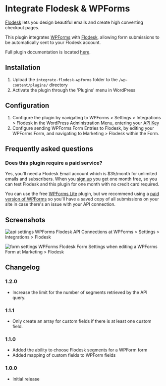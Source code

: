 # Integrate Flodesk & WPForms

[Flodesk](https://flodesk.com/c/63SZN2) lets you design beautiful emails and create high converting checkout pages.

This plugin integrates [WPForms](https://cultivatewp.com/go/wpforms/) with [Flodesk](https://flodesk.com/c/63SZN2), allowing form submissions to be automatically sent to your Flodesk account.

Full plugin documentation is located [here](https://cultivatewp.com/our-plugins/integrate-flodesk-wpforms).

## Installation

1. Upload the `integrate-flodesk-wpforms` folder to the `/wp-content/plugins/` directory
2. Activate the plugin through the 'Plugins' menu in WordPress

## Configuration

1. Configure the plugin by navigating to WPForms > Settings > Integrations > Flodesk in the WordPress Administration Menu, entering your [API Key](https://app.flodesk.com/account/integration/api)
2. Configure sending WPForms Form Entries to Flodesk, by editing your WPForms Form, and navigating to Marketing > Flodesk within the Form.

## Frequently asked questions

### Does this plugin require a paid service?

Yes, you'll need a Flodesk Email account which is $35/month for unlimited emails and subscribers. When you [sign up](https://flodesk.com/c/63SZN2) you get one month free, so you can test Flodesk and this plugin for one month with no credit card required.

You can use the free [WPForms Lite](https://wordpress.org/plugins/wpforms-lite/) plugin, but we recommend using a [paid version of WPForms](https://cultivatewp.com/go/wpforms/) so you'll have a saved copy of all submissions on your site in case there's an issue with your API connection.

## Screenshots

![api settings](https://p198.p4.n0.cdn.getcloudapp.com/items/6quJGvGg/e7532d5d-8d27-4318-8953-9cc72748600a.jpg?source=viewer&v=1f2e102c74c04433f77e0e0e527cbe06)
WPForms Flodesk API Connections at WPForms > Settings > Integrations > Flodesk

![form settings](https://p198.p4.n0.cdn.getcloudapp.com/items/wbuLQ8Ln/07ea331a-b157-4fd8-8867-c1356cc4bb68.jpg?source=viewer&v=cf5c86d94ef1281689ff8c0471352c82)
WPForms Flodesk Form Settings when editing a WPForms Form at Marketing > Flodesk

## Changelog

### 1.2.0
* Increase the limit for the number of segments retrieved by the API query.

### 1.1.1
* Only create an array for custom fields if there is at least one custom field.

### 1.1.0
* Added the ability to choose Flodesk segments for a WPForm form
* Added mapping of custom fields to WPForm fields

### 1.0.0
* Initial release

